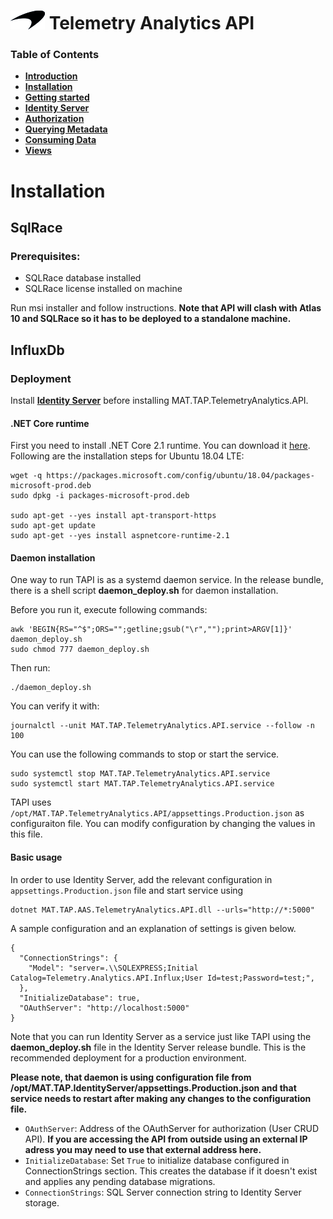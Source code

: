 # ![logo](/docs/branding.png) Telemetry Analytics API

### Table of Contents
- [**Introduction**](/README.md)<br>
- [**Installation**](/docs/Installation.md)<br>
- [**Getting started**](/docs/GettingStarted.md)<br>
- [**Identity Server**](/docs/IdentityServer.md)<br>
- [**Authorization**](/docs/Authorization.md)<br>
- [**Querying Metadata**](/docs/Metadata.md)<br>
- [**Consuming Data**](/docs/ConsumingData.md)<br>
- [**Views**](/docs/Views.md)<br>

# Installation
## SqlRace

### Prerequisites:
- SQLRace database installed
- SQLRace license installed on machine

Run msi installer and follow instructions. **Note that API will clash with Atlas 10 and SQLRace so it has to be deployed to a standalone machine.**

## InfluxDb
### Deployment

Install [**Identity Server**](/docs/IdentityServer.md) before installing MAT.TAP.TelemetryAnalytics.API.

#### .NET Core runtime
First you need to install .NET Core 2.1 runtime. You can download it [here](https://www.microsoft.com/net/download/dotnet-core/2.1). Following are the installation steps for Ubuntu 18.04 LTE:

```
wget -q https://packages.microsoft.com/config/ubuntu/18.04/packages-microsoft-prod.deb
sudo dpkg -i packages-microsoft-prod.deb

sudo apt-get --yes install apt-transport-https
sudo apt-get update
sudo apt-get --yes install aspnetcore-runtime-2.1
```

#### Daemon installation
One way to run TAPI is as a systemd daemon service. In the release bundle, there is a shell script **daemon_deploy.sh** for daemon installation. 

Before you run it, execute following commands:
```
awk 'BEGIN{RS="^$";ORS="";getline;gsub("\r","");print>ARGV[1]}' daemon_deploy.sh
sudo chmod 777 daemon_deploy.sh
```

Then run:
```
./daemon_deploy.sh
```

You can verify it with:

```
journalctl --unit MAT.TAP.TelemetryAnalytics.API.service --follow -n 100
```

You can use the following commands to stop or start the service. 

```
sudo systemctl stop MAT.TAP.TelemetryAnalytics.API.service
sudo systemctl start MAT.TAP.TelemetryAnalytics.API.service
```

TAPI uses `/opt/MAT.TAP.TelemetryAnalytics.API/appsettings.Production.json` as configuraiton file. You can modify configuration by changing the values in this file.

#### Basic usage

In order to use Identity Server, add the relevant configuration in `appsettings.Production.json` file and start service using

    dotnet MAT.TAP.AAS.TelemetryAnalytics.API.dll --urls="http://*:5000"

A sample configuration and an explanation of settings is given below.

```
{
  "ConnectionStrings": {
    "Model": "server=.\\SQLEXPRESS;Initial Catalog=Telemetry.Analytics.API.Influx;User Id=test;Password=test;",
  },
  "InitializeDatabase": true,
  "OAuthServer": "http://localhost:5000"
}
```

Note that you can run Identity Server as a service just like TAPI using the **daemon_deploy.sh** file in the Identity Server release bundle. This is the recommended deployment for a production environment.

**Please note, that daemon is using configuration file from /opt/MAT.TAP.IdentityServer/appsettings.Production.json and that service needs to restart after making any changes to the configuration file.**

- `OAuthServer`: Address of the OAuthServer for authorization (User CRUD API). **If you are accessing the API from outside using an external IP adress you may need to use that external address here.**
- `InitializeDatabase`: Set `True` to initialize database configured in ConnectionStrings section. This creates the database if it doesn't exist and applies any pending database migrations.
- `ConnectionStrings`: SQL Server connection string to Identity Server storage.
